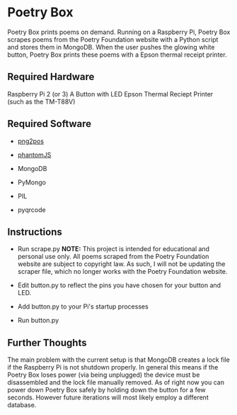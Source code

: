 # Poetry Box

Poetry Box prints poems on demand. Running on a Raspberry Pi, Poetry Box scrapes poems from the Poetry Foundation website with a Python script and stores them in MongoDB. When the user pushes the glowing white button, Poetry Box prints these poems with a Epson thermal receipt printer.

## Required Hardware
Raspberry Pi 2 (or 3)
A Button with LED
Epson Thermal Reciept Printer (such as the TM-T88V)

## Required Software

- [png2pos](https://github.com/petrkutalek/png2pos)
- [phantomJS](https://github.com/fg2it/phantomjs-on-raspberry)

- MongoDB

- PyMongo
- PIL
- pyqrcode

## Instructions
- Run scrape.py
**NOTE:** This project is intended for educational and personal use only. All poems scraped from the Poetry Foundation website are subject to copyright law. As such, I will not be updating the scraper file, which no longer works with the Poetry Foundation website.

- Edit button.py to reflect the pins you have chosen for your button and LED.
- Add button.py to your Pi's startup processes
- Run button.py

## Further Thoughts
The main problem with the current setup is that MongoDB creates a lock file if the Raspberry Pi is not shutdown properly. In general this means if the Poetry Box loses power (via being unplugged) the device must be disassembled and the lock file manually removed. As of right now you can power down Poetry Box safely by holding down the button for a few seconds. However future iterations will most likely employ a different database.

